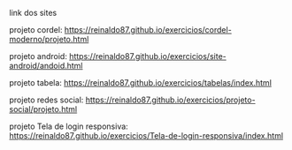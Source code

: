 link dos sites 

projeto cordel: https://reinaldo87.github.io/exercicios/cordel-moderno/projeto.html


projeto android: https://reinaldo87.github.io/exercicios/site-android/andoid.html


projeto tabela: https://reinaldo87.github.io/exercicios/tabelas/index.html 


projeto redes social: https://reinaldo87.github.io/exercicios/projeto-social/projeto.html


projeto Tela de login responsiva: https://reinaldo87.github.io/exercicios/Tela-de-login-responsiva/index.html
